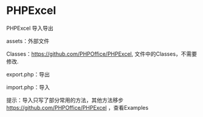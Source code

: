 # PHPExcel
PHPExcel 导入导出

assets：外部文件

Classes：https://github.com/PHPOffice/PHPExcel,
文件中的Classes，不需要修改.

export.php：导出

import.php：导入


提示：导入只写了部分常用的方法，其他方法移步
https://github.com/PHPOffice/PHPExcel
，查看Examples
